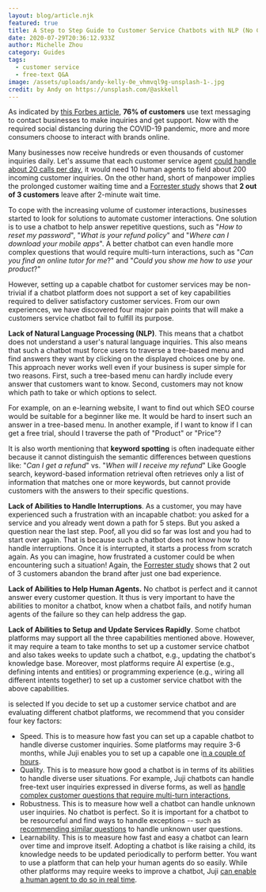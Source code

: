 ```yaml
---
layout: blog/article.njk
featured: true
title: A Step to Step Guide to Customer Service Chatbots with NLP (No Coding Required)
date: 2020-07-29T20:36:12.933Z
author: Michelle Zhou
category: Guides
tags:
  - customer service
  - free-text Q&A
image: /assets/uploads/andy-kelly-0e_vhmvql9g-unsplash-1-.jpg
credit: by Andy on https://unsplash.com/@askkell
---
```

As indicated by [this Forbes article](https://www.forbes.com/sites/forbestechcouncil/2019/05/07/will-2019-be-the-breakout-year-for-conversational-commerce-in-the-u-s/#158b88e24ac9), **76% of customers** use text messaging to contact businesses to make inquiries and get support. Now with the required social distancing during the COVID-19 pandemic, more and more consumers choose to interact with brands online.

Many businesses now receive hundreds or even thousands of customer inquiries daily. Let's assume that each customer service agent [could handle about 20 calls per day](https://blog.hubspot.com/service/inbound-call-strategy), it would need 10 human agents to field about 200 incoming customer inquiries. On the other hand, short of manpower implies the prolonged customer waiting time and a [Forrester study](https://info.ada.support/hubfs/Ada%20Content%20Assets/Ada_Forrester%20Opportunity%20Snapshot.pdf) shows that **2 out of 3 customers** leave after 2-minute wait time.

To cope with the increasing volume of customer interactions, businesses started to look for solutions to automate customer interactions. One solution is to use a chatbot to help answer repetitive questions, such as "*How to reset my password*", "*What is your refund policy*" and "*Where can I download your mobile apps*". A better chatbot can even handle more complex questions that would require multi-turn interactions, such as "*Can you find an online tutor for me*?" and "*Could you show me how to use your product*?"

However, setting up a capable chatbot for customer services may be non-trivial if a chatbot platform does not support a set of key capabilities required to deliver satisfactory customer services. From our own experiences, we have discovered four major pain points that will make a customers service chatbot fail to fulfill its purpose.

**Lack of Natural Language Processing (NLP)**. This means that a chatbot does not understand a user's natural language inquiries. This also means that such a chatbot must force users to traverse a tree-based menu and find answers they want by clicking on the displayed choices one by one. This approach never works well even if your business is super simple for two reasons. First, such a tree-based menu can hardly include every answer that customers want to know. Second, customers may not know which path to take or which options to select. 

For example, on an e-learning website, I want to find out which SEO course would be suitable for a beginner like me. It would be hard to insert such an answer in a tree-based menu.  In another example, if I want to know if I can get a free trial, should I traverse the path of "Product" or "Price"? 

It is also worth mentioning that **keyword spotting** is often inadequate either because it cannot distinguish the semantic differences between questions like: "*Can I get a refund*" vs. "*When will I receive my refund*" Like Google search, keyword-based information retrieval often retrieves only a list of information that matches one or more keywords, but cannot provide customers with the answers to their specific questions.  

**Lack of Abilities to Handle Interruptions**. As a customer, you may have experienced such a frustration with an incapable chatbot: you asked for a service and you already went down a path for 5 steps. But you asked a question near the last step. Poof, all you did so far was lost and you had to start over again. That is because such a chatbot does not know how to handle interruptions. Once it is interrupted, it starts a process from scratch again. As you can imagine, how frustrated a customer could be when encountering such a situation! Again,  the [Forrester study](https://info.ada.support/hubfs/Ada%20Content%20Assets/Ada_Forrester%20Opportunity%20Snapshot.pdf) shows that 2 out of 3 customers abandon the brand after just one bad experience. 

**Lack of Abilities to Help Human Agents.** No chatbot is perfect and it cannot answer every customer question. It thus is very important to have the abilities to monitor a chatbot,  know when a chatbot fails, and notify human agents of the failure so they can help address the gap. 

**Lack of Abilities to Setup and Update Services Rapidly**. Some chatbot platforms may support all the three capabilities mentioned above. However, it may require a team to take months to set up a customer service chatbot and also takes weeks to update such a chatbot, e.g., updating the chatbot's knowledge base. Moreover, most platforms require AI expertise (e.g., defining intents and entities) or programming experience (e.g., wiring all different intents together) to set up a customer service chatbot with the above capabilities.  

is selected If you decide to set up a customer service chatbot and are evaluating different chatbot platforms, we recommend that you consider four key factors:

* Speed. This is to measure how fast you can set up a capable chatbot to handle diverse customer inquiries. Some platforms may require 3-6 months, while Juji enables you to set up a capable one i[n a couple of hours](https://juji.io/blog/building-a-smart-chatbot-in-a-few-minutes-to-answer-free-text-questions/).
* Quality. This is to measure how good a chatbot is in terms of its abilities to handle diverse user situations. For example, Juji chatbots can handle free-text user inquiries expressed in diverse forms, as well as [handle complex customer questions that require multi-turn interactions](https://juji.io/blog/how-to-make-your-chatbot-to-answer-non-trivial-questions/), 
* Robustness. This is to measure how well a chatbot can handle unknown user inquiries. No chatbot is perfect. So it is important for a chatbot to be resourceful and find ways to handle exceptions -- such as [recommending similar questions](https://juji.io/blog/question-recommendation/) to handle unknown user questions.
* Learnability. This is to measure how fast and easy a chatbot can learn over time and improve itself. Adopting a chatbot is like raising a child, its knowledge needs to be updated periodically to perform better. You want to use a platform that can help your human agents do so easily. While other platforms may require weeks to improve a chatbot, Juji [can enable a human agent to do so in real time](https://juji.io/blog/q-a-dashboard/).